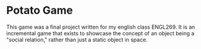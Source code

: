 Potato Game
=================

This game was a final project written for my english class ENGL269. It is an incremental game that exists to showcase the concept of an object being a "social relation," rather than just a static object in space. 
